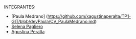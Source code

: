 INTEGRANTES: 
- [Paula Medrano] (https://github.com/xagustinaperalta/TP1-GIT/blob/devPaula/CV_PaulaMedrano.md)
- [Selena Pagliero](https://github.com/xagustinaperalta/TP1-GIT/blob/devSelena/CV_SelenaPagliero.md) 
- [Agustina Peralta](https://github.com/xagustinaperalta/TP1-GIT/blob/devAgustina/CV_AgustinaPeralta.md)
